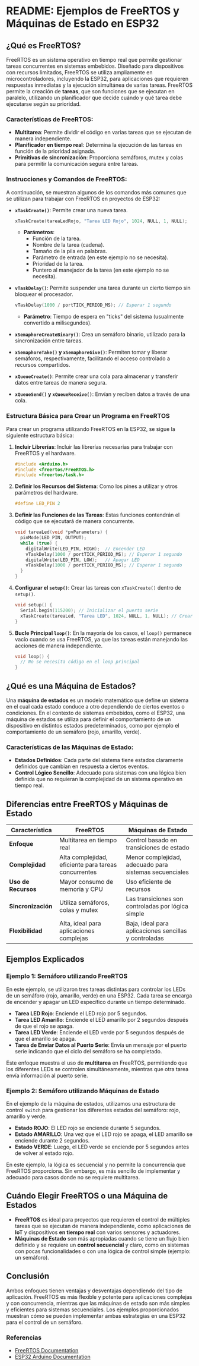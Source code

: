 # README: Ejemplos de FreeRTOS y Máquinas de Estado en ESP32

## ¿Qué es FreeRTOS?

FreeRTOS es un sistema operativo en tiempo real que permite gestionar tareas concurrentes en sistemas embebidos. Diseñado para dispositivos con recursos limitados, FreeRTOS se utiliza ampliamente en microcontroladores, incluyendo la ESP32, para aplicaciones que requieren respuestas inmediatas y la ejecución simultánea de varias tareas. FreeRTOS permite la creación de **tareas**, que son funciones que se ejecutan en paralelo, utilizando un planificador que decide cuándo y qué tarea debe ejecutarse según su prioridad.

### Características de FreeRTOS:
- **Multitarea**: Permite dividir el código en varias tareas que se ejecutan de manera independiente.
- **Planificador en tiempo real**: Determina la ejecución de las tareas en función de la prioridad asignada.
- **Primitivas de sincronización**: Proporciona semáforos, mutex y colas para permitir la comunicación segura entre tareas.

### Instrucciones y Comandos de FreeRTOS:

A continuación, se muestran algunos de los comandos más comunes que se utilizan para trabajar con FreeRTOS en proyectos de ESP32:

- **`xTaskCreate()`**: Permite crear una nueva tarea.
  ```cpp
  xTaskCreate(tareaLedRojo, "Tarea LED Rojo", 1024, NULL, 1, NULL);
  ```
  - **Parámetros**:
    - Función de la tarea.
    - Nombre de la tarea (cadena).
    - Tamaño de la pila en palabras.
    - Parámetro de entrada (en este ejemplo no se necesita).
    - Prioridad de la tarea.
    - Puntero al manejador de la tarea (en este ejemplo no se necesita).

- **`vTaskDelay()`**: Permite suspender una tarea durante un cierto tiempo sin bloquear el procesador.
  ```cpp
  vTaskDelay(1000 / portTICK_PERIOD_MS); // Esperar 1 segundo
  ```
  - **Parámetro**: Tiempo de espera en "ticks" del sistema (usualmente convertido a milisegundos).

- **`xSemaphoreCreateBinary()`**: Crea un semáforo binario, utilizado para la sincronización entre tareas.
- **`xSemaphoreTake()` y `xSemaphoreGive()`**: Permiten tomar y liberar semáforos, respectivamente, facilitando el acceso controlado a recursos compartidos.
- **`xQueueCreate()`**: Permite crear una cola para almacenar y transferir datos entre tareas de manera segura.
- **`xQueueSend()` y `xQueueReceive()`**: Envían y reciben datos a través de una cola.

### Estructura Básica para Crear un Programa en FreeRTOS

Para crear un programa utilizando FreeRTOS en la ESP32, se sigue la siguiente estructura básica:

1. **Incluir Librerías**: Incluir las librerías necesarias para trabajar con FreeRTOS y el hardware.
   ```cpp
   #include <Arduino.h>
   #include <freertos/FreeRTOS.h>
   #include <freertos/task.h>
   ```

2. **Definir los Recursos del Sistema**: Como los pines a utilizar y otros parámetros del hardware.
   ```cpp
   #define LED_PIN 2
   ```

3. **Definir las Funciones de las Tareas**: Estas funciones contendrán el código que se ejecutará de manera concurrente.
   ```cpp
   void tareaLed(void *pvParameters) {
     pinMode(LED_PIN, OUTPUT);
     while (true) {
       digitalWrite(LED_PIN, HIGH);  // Encender LED
       vTaskDelay(1000 / portTICK_PERIOD_MS); // Esperar 1 segundo
       digitalWrite(LED_PIN, LOW);   // Apagar LED
       vTaskDelay(1000 / portTICK_PERIOD_MS); // Esperar 1 segundo
     }
   }
   ```

4. **Configurar el `setup()`**: Crear las tareas con `xTaskCreate()` dentro de `setup()`.
   ```cpp
   void setup() {
     Serial.begin(115200); // Inicializar el puerto serie
     xTaskCreate(tareaLed, "Tarea LED", 1024, NULL, 1, NULL); // Crear la tarea
   }
   ```

5. **Bucle Principal `loop()`**: En la mayoría de los casos, el `loop()` permanece vacío cuando se usa FreeRTOS, ya que las tareas están manejando las acciones de manera independiente.
   ```cpp
   void loop() {
     // No se necesita código en el loop principal
   }
   ```

## ¿Qué es una Máquina de Estados?

Una **máquina de estados** es un modelo matemático que define un sistema en el cual cada estado conduce a otro dependiendo de ciertos eventos o condiciones. En el contexto de sistemas embebidos, como el ESP32, una máquina de estados se utiliza para definir el comportamiento de un dispositivo en distintos estados predeterminados, como por ejemplo el comportamiento de un semáforo (rojo, amarillo, verde).

### Características de las Máquinas de Estado:
- **Estados Definidos**: Cada parte del sistema tiene estados claramente definidos que cambian en respuesta a ciertos eventos.
- **Control Lógico Sencillo**: Adecuado para sistemas con una lógica bien definida que no requieran la complejidad de un sistema operativo en tiempo real.

## Diferencias entre FreeRTOS y Máquinas de Estado

| Característica               | FreeRTOS                         | Máquinas de Estado                   |
|------------------------------|----------------------------------|----------------------------------------|
| **Enfoque**                  | Multitarea en tiempo real        | Control basado en transiciones de estado |
| **Complejidad**              | Alta complejidad, eficiente para tareas concurrentes | Menor complejidad, adecuado para sistemas secuenciales |
| **Uso de Recursos**          | Mayor consumo de memoria y CPU   | Uso eficiente de recursos               |
| **Sincronización**           | Utiliza semáforos, colas y mutex | Las transiciones son controladas por lógica simple |
| **Flexibilidad**             | Alta, ideal para aplicaciones complejas | Baja, ideal para aplicaciones sencillas y controladas |

## Ejemplos Explicados

### Ejemplo 1: Semáforo utilizando FreeRTOS
En este ejemplo, se utilizaron tres tareas distintas para controlar los LEDs de un semáforo (rojo, amarillo, verde) en una ESP32. Cada tarea se encarga de encender y apagar un LED específico durante un tiempo determinado.

- **Tarea LED Rojo**: Enciende el LED rojo por 5 segundos.
- **Tarea LED Amarillo**: Enciende el LED amarillo por 2 segundos después de que el rojo se apaga.
- **Tarea LED Verde**: Enciende el LED verde por 5 segundos después de que el amarillo se apaga.
- **Tarea de Enviar Datos al Puerto Serie**: Envía un mensaje por el puerto serie indicando que el ciclo del semáforo se ha completado.

Este enfoque muestra el uso de **multitarea** en FreeRTOS, permitiendo que los diferentes LEDs se controlen simultáneamente, mientras que otra tarea envía información al puerto serie.

### Ejemplo 2: Semáforo utilizando Máquinas de Estado
En el ejemplo de la máquina de estados, utilizamos una estructura de control `switch` para gestionar los diferentes estados del semáforo: rojo, amarillo y verde.

- **Estado ROJO**: El LED rojo se enciende durante 5 segundos.
- **Estado AMARILLO**: Una vez que el LED rojo se apaga, el LED amarillo se enciende durante 2 segundos.
- **Estado VERDE**: Luego, el LED verde se enciende por 5 segundos antes de volver al estado rojo.

En este ejemplo, la lógica es secuencial y no permite la concurrencia que FreeRTOS proporciona. Sin embargo, es más sencillo de implementar y adecuado para casos donde no se requiere multitarea.

## Cuándo Elegir FreeRTOS o una Máquina de Estados
- **FreeRTOS** es ideal para proyectos que requieren el control de múltiples tareas que se ejecutan de manera independiente, como aplicaciones de **IoT** y dispositivos **en tiempo real** con varios sensores y actuadores.
- **Máquinas de Estado** son más apropiadas cuando se tiene un flujo bien definido y se requiere un **control secuencial** y claro, como en sistemas con pocas funcionalidades o con una lógica de control simple (ejemplo: un semáforo).

## Conclusión
Ambos enfoques tienen ventajas y desventajas dependiendo del tipo de aplicación. FreeRTOS es más flexible y potente para aplicaciones complejas y con concurrencia, mientras que las máquinas de estado son más simples y eficientes para sistemas secuenciales. Los ejemplos proporcionados muestran cómo se pueden implementar ambas estrategias en una ESP32 para el control de un semáforo.

### Referencias
- [FreeRTOS Documentation](https://www.freertos.org/)
- [ESP32 Arduino Documentation](https://docs.espressif.com/projects/arduino-esp32/en/latest/)
